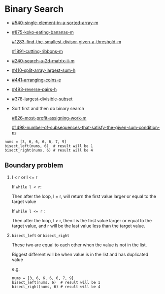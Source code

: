 # Binary Search

* [#540-single-element-in-a-sorted-array-m](../by-number/500-550.md#540-single-element-in-a-sorted-array-m "mention")
*   [#875-koko-eating-bananas-m](../by-number/850-900.md#875-koko-eating-bananas-m "mention")

    [#1283-find-the-smallest-divisor-given-a-threshold-m](../by-number/1250-1300.md#1283-find-the-smallest-divisor-given-a-threshold-m "mention")

    [#1891-cutting-ribbons-m](../by-number/1850-1900.md#1891-cutting-ribbons-m "mention")
* [#240-search-a-2d-matrix-ii-m](../by-number/200-250.md#240-search-a-2d-matrix-ii-m "mention")
* [#410-split-array-largest-sum-h](../by-number/400-450.md#410-split-array-largest-sum-h "mention")
* [#441-arranging-coins-e](../by-number/400-450.md#441-arranging-coins-e "mention")
* [#493-reverse-pairs-h](../by-number/450-500.md#493-reverse-pairs-h "mention")
* [#378-largest-divisible-subset](../by-number/page-3.md#378-largest-divisible-subset "mention")
*   Sort first and then do binary search

    [#826-most-profit-assigning-work-m](../by-number/800-850.md#826-most-profit-assigning-work-m "mention")&#x20;

    [#1498-number-of-subsequences-that-satisfy-the-given-sum-condition-m](../by-number/1450-1500.md#1498-number-of-subsequences-that-satisfy-the-given-sum-condition-m "mention")

```
nums = [3, 6, 6, 6, 6, 7, 9]
bisect_left(nums, 6)  # result will be 1
bisect_right(nums, 6) # result will be 4
```

## Boundary problem

1.  l < r or l <= r

    If `while l < r`:

    Then after the loop, l = r, will return the first value larger or equal to the target value&#x20;

    If `while l <= r` :

    Then after the loop, l > r, then l is the first value larger or equal to the target value, and r will be the last value less than the target value.
2.  `bisect_left` or `bisect_right`&#x20;

    These two are equal to each other when the value is not in the list.

    Biggest different will be when value is in the list and has duplicated value

    e.g.

    ```
    nums = [3, 6, 6, 6, 6, 7, 9]
    bisect_left(nums, 6)  # result will be 1
    bisect_right(nums, 6) # result will be 4
    ```
